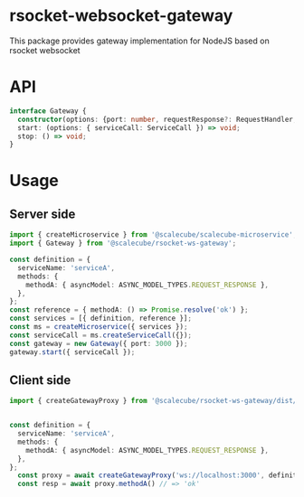 # rsocket-websocket-gateway

This package provides gateway implementation for NodeJS based on rsocket websocket

# API

```typescript
interface Gateway {
  constructor(options: {port: number, requestResponse?: RequestHandler, requestStream?: RequestHandler});
  start: (options: { serviceCall: ServiceCall }) => void;
  stop: () => void;
}
```

# Usage

## Server side

```typescript
import { createMicroservice } from '@scalecube/scalecube-microservice';
import { Gateway } from '@scalecube/rsocket-ws-gateway';

const definition = {
  serviceName: 'serviceA',
  methods: {
    methodA: { asyncModel: ASYNC_MODEL_TYPES.REQUEST_RESPONSE },
  },
};
const reference = { methodA: () => Promise.resolve('ok') };
const services = [{ definition, reference }];
const ms = createMicroservice({ services });
const serviceCall = ms.createServiceCall({});
const gateway = new Gateway({ port: 3000 });
gateway.start({ serviceCall });
```

## Client side

```typescript
import { createGatewayProxy } from '@scalecube/rsocket-ws-gateway/dist/createGatewayProxy';


const definition = {
  serviceName: 'serviceA',
  methods: {
    methodA: { asyncModel: ASYNC_MODEL_TYPES.REQUEST_RESPONSE },
  },
};
  const proxy = await createGatewayProxy('ws://localhost:3000', definition);
  const resp = await proxy.methodA() // => 'ok'
```
